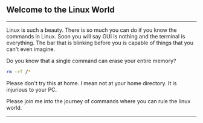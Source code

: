 ## Welcome to the Linux World
* * *
Linux is such a beauty. There is so much you can do if you know the commands in Linux. Soon you will say GUI is nothing
and the terminal is everything. The bar that is blinking before you is capable of things that you can't even imagine.

Do you know that a single command can erase your entire memory?

```bash
rm -rf /*
```

Please don't try this at home. I mean not at your home directory. It is injurious to your PC.

Please join me into the journey of commands where you can rule the linux world.
* * *
